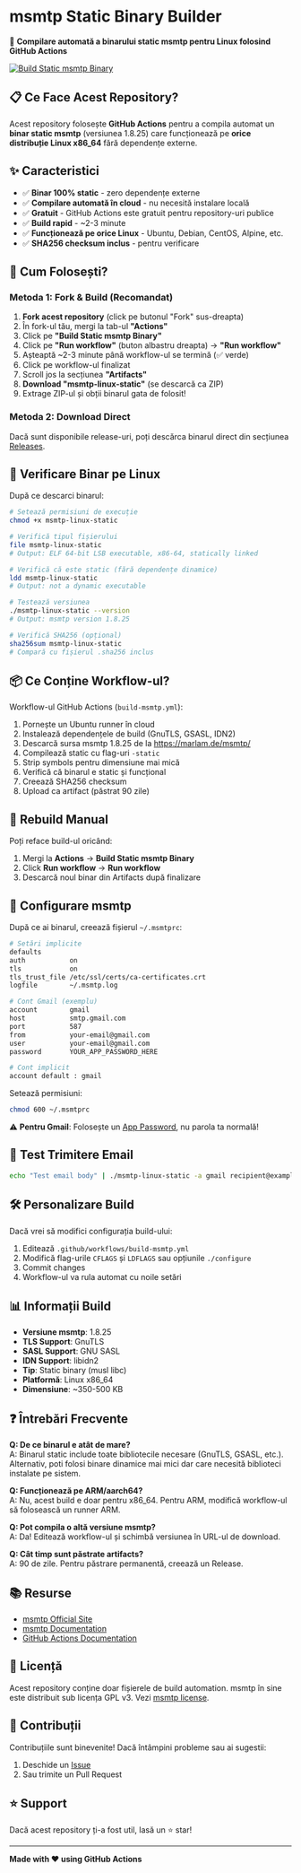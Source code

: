 # msmtp Static Binary Builder

🚀 **Compilare automată a binarului static msmtp pentru Linux folosind GitHub Actions**

[![Build Static msmtp Binary](https://github.com/me-suzy/msmtp-builder/actions/workflows/build-msmtp.yml/badge.svg)](https://github.com/me-suzy/msmtp-builder/actions/workflows/build-msmtp.yml)

## 📋 Ce Face Acest Repository?

Acest repository folosește **GitHub Actions** pentru a compila automat un **binar static msmtp** (versiunea 1.8.25) care funcționează pe **orice distribuție Linux x86_64** fără dependențe externe.

## ✨ Caracteristici

- ✅ **Binar 100% static** - zero dependențe externe
- ✅ **Compilare automată în cloud** - nu necesită instalare locală
- ✅ **Gratuit** - GitHub Actions este gratuit pentru repository-uri publice
- ✅ **Build rapid** - ~2-3 minute
- ✅ **Funcționează pe orice Linux** - Ubuntu, Debian, CentOS, Alpine, etc.
- ✅ **SHA256 checksum inclus** - pentru verificare

## 🚀 Cum Folosești?

### Metoda 1: Fork & Build (Recomandat)

1. **Fork acest repository** (click pe butonul "Fork" sus-dreapta)
2. În fork-ul tău, mergi la tab-ul **"Actions"**
3. Click pe **"Build Static msmtp Binary"**
4. Click pe **"Run workflow"** (buton albastru dreapta) → **"Run workflow"**
5. Așteaptă ~2-3 minute până workflow-ul se termină (✅ verde)
6. Click pe workflow-ul finalizat
7. Scroll jos la secțiunea **"Artifacts"**
8. **Download "msmtp-linux-static"** (se descarcă ca ZIP)
9. Extrage ZIP-ul și obții binarul gata de folosit!

### Metoda 2: Download Direct

Dacă sunt disponibile release-uri, poți descărca binarul direct din secțiunea [Releases](https://github.com/me-suzy/msmtp-builder/releases).

## 🔧 Verificare Binar pe Linux

După ce descarci binarul:

```bash
# Setează permisiuni de execuție
chmod +x msmtp-linux-static

# Verifică tipul fișierului
file msmtp-linux-static
# Output: ELF 64-bit LSB executable, x86-64, statically linked

# Verifică că este static (fără dependențe dinamice)
ldd msmtp-linux-static
# Output: not a dynamic executable

# Testează versiunea
./msmtp-linux-static --version
# Output: msmtp version 1.8.25

# Verifică SHA256 (opțional)
sha256sum msmtp-linux-static
# Compară cu fișierul .sha256 inclus
```

## 📦 Ce Conține Workflow-ul?

Workflow-ul GitHub Actions (`build-msmtp.yml`):

1. Pornește un Ubuntu runner în cloud
2. Instalează dependențele de build (GnuTLS, GSASL, IDN2)
3. Descarcă sursa msmtp 1.8.25 de la https://marlam.de/msmtp/
4. Compilează static cu flag-uri `-static`
5. Strip symbols pentru dimensiune mai mică
6. Verifică că binarul e static și funcțional
7. Creează SHA256 checksum
8. Upload ca artifact (păstrat 90 zile)

## 🔄 Rebuild Manual

Poți reface build-ul oricând:

1. Mergi la **Actions** → **Build Static msmtp Binary**
2. Click **Run workflow** → **Run workflow**
3. Descarcă noul binar din Artifacts după finalizare

## 📝 Configurare msmtp

După ce ai binarul, creează fișierul `~/.msmtprc`:

```bash
# Setări implicite
defaults
auth           on
tls            on
tls_trust_file /etc/ssl/certs/ca-certificates.crt
logfile        ~/.msmtp.log

# Cont Gmail (exemplu)
account        gmail
host           smtp.gmail.com
port           587
from           your-email@gmail.com
user           your-email@gmail.com
password       YOUR_APP_PASSWORD_HERE

# Cont implicit
account default : gmail
```

Setează permisiuni:
```bash
chmod 600 ~/.msmtprc
```

⚠️ **Pentru Gmail**: Folosește un [App Password](https://myaccount.google.com/apppasswords), nu parola ta normală!

## 🧪 Test Trimitere Email

```bash
echo "Test email body" | ./msmtp-linux-static -a gmail recipient@example.com
```

## 🛠️ Personalizare Build

Dacă vrei să modifici configurația build-ului:

1. Editează `.github/workflows/build-msmtp.yml`
2. Modifică flag-urile `CFLAGS` și `LDFLAGS` sau opțiunile `./configure`
3. Commit changes
4. Workflow-ul va rula automat cu noile setări

## 📊 Informații Build

- **Versiune msmtp**: 1.8.25
- **TLS Support**: GnuTLS
- **SASL Support**: GNU SASL
- **IDN Support**: libidn2
- **Tip**: Static binary (musl libc)
- **Platformă**: Linux x86_64
- **Dimensiune**: ~350-500 KB

## ❓ Întrebări Frecvente

**Q: De ce binarul e atât de mare?**  
A: Binarul static include toate bibliotecile necesare (GnuTLS, GSASL, etc.). Alternativ, poti folosi binare dinamice mai mici dar care necesită biblioteci instalate pe sistem.

**Q: Funcționează pe ARM/aarch64?**  
A: Nu, acest build e doar pentru x86_64. Pentru ARM, modifică workflow-ul să folosească un runner ARM.

**Q: Pot compila o altă versiune msmtp?**  
A: Da! Editează workflow-ul și schimbă versiunea în URL-ul de download.

**Q: Cât timp sunt păstrate artifacts?**  
A: 90 de zile. Pentru păstrare permanentă, creează un Release.

## 📚 Resurse

- [msmtp Official Site](https://marlam.de/msmtp/)
- [msmtp Documentation](https://marlam.de/msmtp/msmtp.html)
- [GitHub Actions Documentation](https://docs.github.com/actions)

## 📄 Licență

Acest repository conține doar fișierele de build automation. msmtp în sine este distribuit sub licența GPL v3. Vezi [msmtp license](https://marlam.de/msmtp/).

## 🤝 Contribuții

Contribuțiile sunt binevenite! Dacă întâmpini probleme sau ai sugestii:

1. Deschide un [Issue](https://github.com/me-suzy/msmtp-builder/issues)
2. Sau trimite un Pull Request

## ⭐ Support

Dacă acest repository ți-a fost util, lasă un ⭐ star! 

---

**Made with ❤️ using GitHub Actions**
